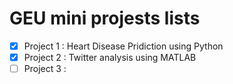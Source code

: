 # GEU mini projests lists

- [x] Project 1 : Heart Disease Pridiction using Python
- [x] Project 2 : Twitter analysis using MATLAB
- [ ] Project 3 :
